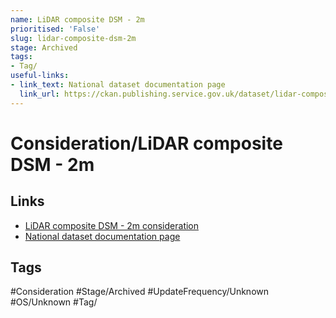 ```yaml
---
name: LiDAR composite DSM - 2m
prioritised: 'False'
slug: lidar-composite-dsm-2m
stage: Archived
tags:
- Tag/
useful-links:
- link_text: National dataset documentation page
  link_url: https://ckan.publishing.service.gov.uk/dataset/lidar-composite-dsm-2017-2m
---
```


# Consideration/LiDAR composite DSM - 2m



## Links

* [LiDAR composite DSM - 2m consideration](https://design.planning.data.gov.uk/planning-consideration/lidar-composite-dsm-2m)
* [National dataset documentation page](https://ckan.publishing.service.gov.uk/dataset/lidar-composite-dsm-2017-2m)

## Tags

#Consideration #Stage/Archived #UpdateFrequency/Unknown #OS/Unknown #Tag/